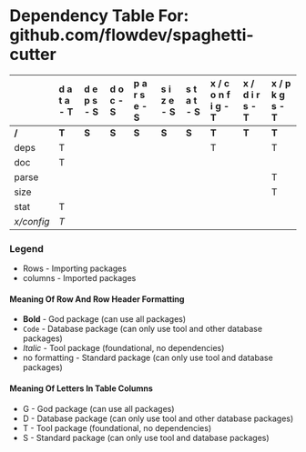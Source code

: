 # Dependency Table For: github.com/flowdev/spaghetti-cutter

| | d a t a - T | d e p s - S | d o c - S | p a r s e - S | s i z e - S | s t a t - S | x / c o n f i g - T | x / d i r s - T | x / p k g s - T |
| :- | :- | :- | :- | :- | :- | :- | :- | :- | :- |
| **/** | **T** | **S** | **S** | **S** | **S** | **S** | **T** | **T** | **T** |
| deps | T | | | | | | T | | T |
| doc | T | | | | | | | | |
| parse | | | | | | | | | T |
| size | | | | | | | | | T |
| stat | T | | | | | | | | |
| _x/config_ | _T_ | | | | | | | | |

### Legend

* Rows - Importing packages
* columns - Imported packages


#### Meaning Of Row And Row Header Formatting

* **Bold** - God package (can use all packages)
* `Code` - Database package (can only use tool and other database packages)
* _Italic_ - Tool package (foundational, no dependencies)
* no formatting - Standard package (can only use tool and database packages)


#### Meaning Of Letters In Table Columns

* G - God package (can use all packages)
* D - Database package (can only use tool and other database packages)
* T - Tool package (foundational, no dependencies)
* S - Standard package (can only use tool and database packages)
